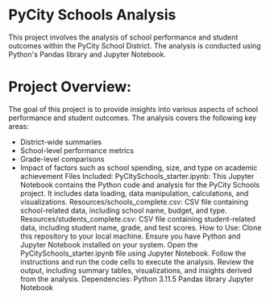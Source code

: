 # PyCity Schools Analysis

This project involves the analysis of school performance and student outcomes within the PyCity School District. The analysis is conducted using Python's Pandas library and Jupyter Notebook.

# Project Overview:

The goal of this project is to provide insights into various aspects of school performance and student outcomes. The analysis covers the following key areas:

- District-wide summaries
- School-level performance metrics
- Grade-level comparisons
- Impact of factors such as school spending, size, and type on academic achievement
Files Included:
PyCitySchools_starter.ipynb: This Jupyter Notebook contains the Python code and analysis for the PyCity Schools project. It includes data loading, data manipulation, calculations, and visualizations.
Resources/schools_complete.csv: CSV file containing school-related data, including school name, budget, and type.
Resources/students_complete.csv: CSV file containing student-related data, including student name, grade, and test scores.
How to Use:
Clone this repository to your local machine.
Ensure you have Python and Jupyter Notebook installed on your system.
Open the PyCitySchools_starter.ipynb file using Jupyter Notebook.
Follow the instructions and run the code cells to execute the analysis.
Review the output, including summary tables, visualizations, and insights derived from the analysis.
Dependencies:
Python 3.11.5
Pandas library
Jupyter Notebook
